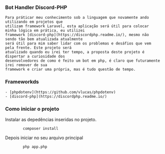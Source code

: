 ### Bot Handler Discord-PHP
    Para práticar meu conhecimento sob a linguagem que novamente ando utilizando em projetos que 
    utilizam framework Laravel, esta aplicação será útil para colocar minha lógica em prática, eu utilizei
    framework [discord-php](https://discordphp.readme.io/), mesmo não sendo tão bem atualizada atualmente
    será útil para mim saber lidar com os problemas e desáfios que vem pela frente. Este projeto será
    atualizado quando eu irei ter tempo, a proposta deste projeto é dispertar a curiosidade dos
    desenvolvedores de como é feito um bot em php, é claro que futuramente irei remover de sua
    framework e criar uma própria, mas é tudo questão de tempo.
### Frameworkds
    - [phpdotenv](https://github.com/vlucas/phpdotenv)
    - [discord-php](https://discordphp.readme.io/)
### Como iniciar o projeto
Instalar as depedências inseridas no projeto.
```
        composer install
```
Depois iniciar no seu arquivo principal
```
        php app.php
```
